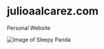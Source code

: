 # julioaalcarez.com
Personal Website

![Image of Sleepy Panda](https://cdn.pixabay.com/photo/2018/12/05/13/41/panda-3857754_1280.jpg) 